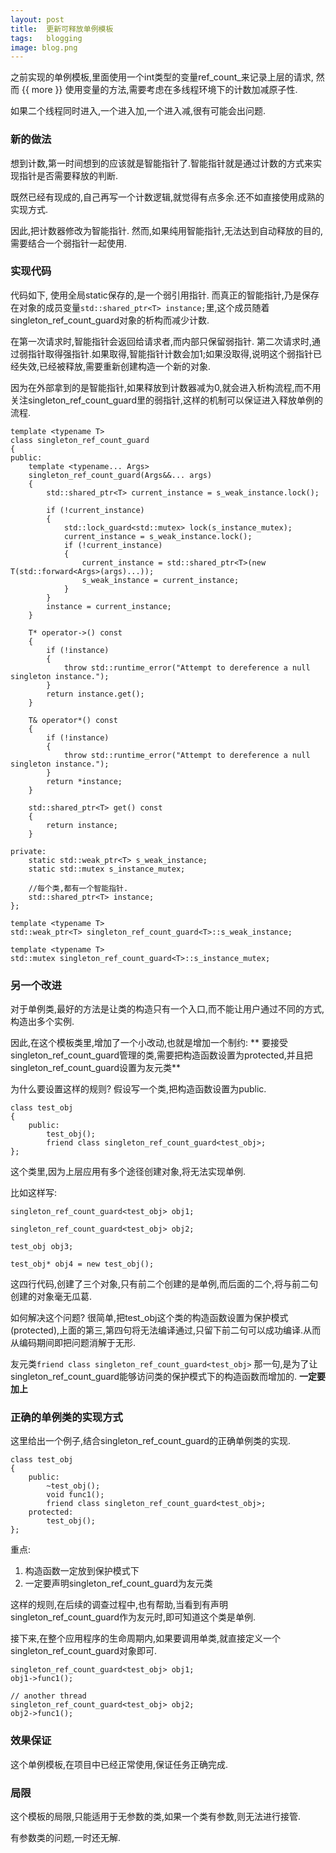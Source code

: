 ```yaml
---
layout: post
title:  更新可释放单例模板
tags:   blogging
image: blog.png
---
```

之前实现的单例模板,里面使用一个int类型的变量ref_count_来记录上层的请求, 然而
{{ more }}
使用变量的方法,需要考虑在多线程环境下的计数加减原子性.

如果二个线程同时进入,一个进入加,一个进入减,很有可能会出问题.


### 新的做法

想到计数,第一时间想到的应该就是智能指针了.智能指针就是通过计数的方式来实现指针是否需要释放的判断.

既然已经有现成的,自己再写一个计数逻辑,就觉得有点多余.还不如直接使用成熟的实现方式.


因此,把计数器修改为智能指针.
然而,如果纯用智能指针,无法达到自动释放的目的,需要结合一个弱指针一起使用.

### 实现代码

代码如下, 使用全局static保存的,是一个弱引用指针.
而真正的智能指针,乃是保存在对象的成员变量`std::shared_ptr<T> instance;`里,这个成员随着singleton_ref_count_guard对象的析构而减少计数.

在第一次请求时,智能指针会返回给请求者,而内部只保留弱指针.
第二次请求时,通过弱指针取得强指针.如果取得,智能指针计数会加1;如果没取得,说明这个弱指针已经失效,已经被释放,需要重新创建构造一个新的对象.

因为在外部拿到的是智能指针,如果释放到计数器减为0,就会进入析构流程,而不用关注singleton_ref_count_guard里的弱指针,这样的机制可以保证进入释放单例的流程.

```
template <typename T>
class singleton_ref_count_guard
{
public:
    template <typename... Args>
    singleton_ref_count_guard(Args&&... args)
    {
        std::shared_ptr<T> current_instance = s_weak_instance.lock();

        if (!current_instance)
        {
            std::lock_guard<std::mutex> lock(s_instance_mutex);
            current_instance = s_weak_instance.lock();
            if (!current_instance)
            {
                current_instance = std::shared_ptr<T>(new T(std::forward<Args>(args)...));
                s_weak_instance = current_instance;
            }
        }
        instance = current_instance;
    }

    T* operator->() const
    {
        if (!instance)
        {
            throw std::runtime_error("Attempt to dereference a null singleton instance.");
        }
        return instance.get();
    }

    T& operator*() const
    {
        if (!instance)
        {
            throw std::runtime_error("Attempt to dereference a null singleton instance.");
        }
        return *instance;
    }

    std::shared_ptr<T> get() const
    {
        return instance;
    }

private:
    static std::weak_ptr<T> s_weak_instance;
    static std::mutex s_instance_mutex;

    //每个类,都有一个智能指针.
    std::shared_ptr<T> instance;
};

template <typename T>
std::weak_ptr<T> singleton_ref_count_guard<T>::s_weak_instance;

template <typename T>
std::mutex singleton_ref_count_guard<T>::s_instance_mutex;

```

### 另一个改进
对于单例类,最好的方法是让类的构造只有一个入口,而不能让用户通过不同的方式,构造出多个实例.

因此,在这个模板类里,增加了一个小改动,也就是增加一个制约: ** 要接受singleton_ref_count_guard管理的类,需要把构造函数设置为protected,并且把singleton_ref_count_guard设置为友元类**

为什么要设置这样的规则?
假设写一个类,把构造函数设置为public.

```
class test_obj
{
    public:
        test_obj();
        friend class singleton_ref_count_guard<test_obj>;
}; 
```

这个类里,因为上层应用有多个途径创建对象,将无法实现单例.

比如这样写:

```
singleton_ref_count_guard<test_obj> obj1;

singleton_ref_count_guard<test_obj> obj2;

test_obj obj3;

test_obj* obj4 = new test_obj();

```

这四行代码,创建了三个对象,只有前二个创建的是单例,而后面的二个,将与前二句创建的对象毫无瓜葛.

如何解决这个问题?
很简单,把test_obj这个类的构造函数设置为保护模式(protected),上面的第三,第四句将无法编译通过,只留下前二句可以成功编译.从而从编码期间即把问题消解于无形.

友元类`friend class singleton_ref_count_guard<test_obj>` 那一句,是为了让singleton_ref_count_guard能够访问类的保护模式下的构造函数而增加的. **一定要加上**




### 正确的单例类的实现方式

这里给出一个例子,结合singleton_ref_count_guard的正确单例类的实现.


```
class test_obj
{
    public:
        ~test_obj();
        void func1();
        friend class singleton_ref_count_guard<test_obj>;
    protected:
        test_obj();
}; 
```

重点:
1. 构造函数一定放到保护模式下
2. 一定要声明singleton_ref_count_guard为友元类

这样的规则,在后续的调查过程中,也有帮助,当看到有声明singleton_ref_count_guard作为友元时,即可知道这个类是单例.

接下来,在整个应用程序的生命周期内,如果要调用单类,就直接定义一个singleton_ref_count_guard对象即可.

```
singleton_ref_count_guard<test_obj> obj1;
obj1->func1();

// another thread 
singleton_ref_count_guard<test_obj> obj2;
obj2->func1();

```

### 效果保证

这个单例模板,在项目中已经正常使用,保证任务正确完成.


### 局限

这个模板的局限,只能适用于无参数的类,如果一个类有参数,则无法进行接管.

有参数类的问题,一时还无解.



